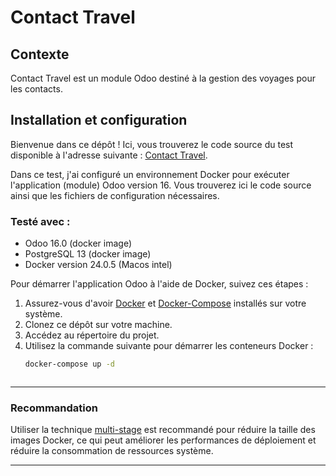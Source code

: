 # Contact Travel
## Contexte

Contact Travel est un module Odoo destiné à la gestion des voyages pour les contacts.

## Installation et configuration 
Bienvenue dans ce dépôt ! Ici, vous trouverez le code source du test disponible à l'adresse suivante : [Contact Travel](https://github.com/MohamedMeftouh21/weasydoo_test/tree/main/custom_addons/contact_travel).


Dans ce test, j'ai configuré un environnement Docker pour exécuter l'application (module) Odoo version 16. Vous trouverez ici le code source ainsi que les fichiers de configuration nécessaires.
### Testé avec :
   - Odoo 16.0 (docker image)
   - PostgreSQL 13 (docker image)
   - Docker version 24.0.5  (Macos intel)
  


Pour démarrer l'application Odoo à l'aide de Docker, suivez ces étapes :

1. Assurez-vous d'avoir [Docker](https://docs.docker.com/get-docker/) et 
[Docker-Compose](https://docs.docker.com/compose/install/) installés sur votre système.
2. Clonez ce dépôt sur votre machine.
3. Accédez au répertoire du projet.
4. Utilisez la commande suivante pour démarrer les conteneurs Docker :
   ```bash
   docker-compose up -d



____________


### Recommandation

Utiliser la technique [multi-stage](https://medium.com/@pranaymate/multi-stage-docker-build-streamlining-your-python-app-deployment-a8185601666f)  est recommandé pour réduire la taille des images Docker, ce qui peut améliorer les performances de déploiement et réduire la consommation de ressources système.

____

